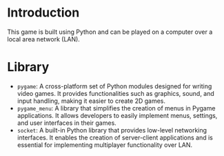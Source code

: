# Introduction
This game is built using Python and can be played on a computer over a local area network (LAN).

# Library
* `pygame`: A cross-platform set of Python modules designed for writing video games. It provides functionalities such as graphics, sound, and input handling, making it easier to create 2D games.
* `pygame_menu`: A library that simplifies the creation of menus in Pygame applications. It allows developers to easily implement menus, settings, and user interfaces in their games.
* `socket`: A built-in Python library that provides low-level networking interfaces. It enables the creation of server-client applications and is essential for implementing multiplayer functionality over LAN.
